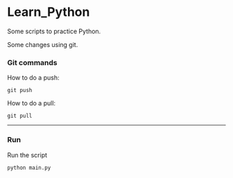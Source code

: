 # Learn_Python

Some scripts to practice Python.

Some changes using git.

### Git commands

How to do a push:

```
git push
```

How to do a pull:

```
git pull
```

---

### Run

Run the script

```
python main.py
```